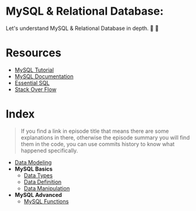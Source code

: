 # MySQL & Relational Database:
Let's understand MySQL & Relational Database in depth. :mag_right: :floppy_disk:

# Resources
* [MySQL Tutorial](http://www.mysqltutorial.org/)
* [MySQL Documentation](https://dev.mysql.com/doc/)
* [Essential SQL](https://www.essentialsql.com/)
* [Stack Over Flow](https://stackoverflow.com/)

# Index
> If you find a link in episode title that means there are some explanations in there, otherwise the episode summary you will find them in the code, you can use commits history to know what happened specifically.

* [Data Modeling](./docs/data-modeling)
* **MySQL Basics**
    * [Data Types](./docs/data-types)
    * [Data Definition](./docs/data-definition)
    * [Data Manipulation](./docs/data-manipulation)
* **MySQL Advanced**
    * [MySQL Functions](./docs/functions)

